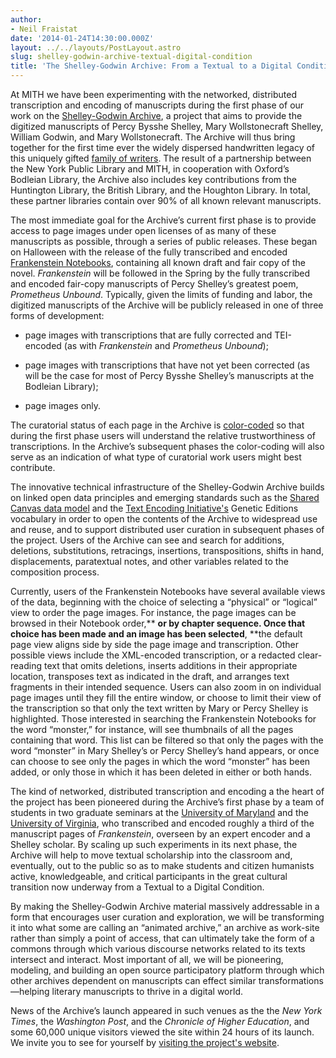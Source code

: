 ```yaml
---
author:
- Neil Fraistat
date: '2014-01-24T14:30:00.000Z'
layout: ../../layouts/PostLayout.astro
slug: shelley-godwin-archive-textual-digital-condition
title: 'The Shelley-Godwin Archive: From a Textual to a Digital Condition'
---
```


At MITH we have been experimenting with the networked, distributed transcription and encoding of manuscripts during the first phase of our work on the [Shelley-Godwin Archive](http://shelleygodwinarchive.org/), a project that aims to provide the digitized manuscripts of Percy Bysshe Shelley, Mary Wollstonecraft Shelley, William Godwin, and Mary Wollstonecraft. The Archive will thus bring together for the first time ever the widely dispersed handwritten legacy of this uniquely gifted [family of writers](http://shelleygodwinarchive.org/about#firstfamily). The result of a partnership between the New York Public Library and MITH, in cooperation with Oxford’s Bodleian Library, the Archive also includes key contributions from the Huntington Library, the British Library, and the Houghton Library. In total, these partner libraries contain over 90% of all known relevant manuscripts.

The most immediate goal for the Archive’s current first phase is to provide access to page images under open licenses of as many of these manuscripts as possible, through a series of public releases. These began on Halloween with the release of the fully transcribed and encoded [Frankenstein Notebooks](http://shelleygodwinarchive.org/contents/frankenstein), containing all known draft and fair copy of the novel. _Frankenstein_ will be followed in the Spring by the fully transcribed and encoded fair-copy manuscripts of Percy Shelley’s greatest poem, _Prometheus Unbound_. Typically, given the limits of funding and labor, the digitized manuscripts of the Archive will be publicly released in one of three forms of development:

- page images with transcriptions that are fully corrected and TEI-encoded (as with _Frankenstein_ and _Prometheus Unbound_);

* page images with transcriptions that have not yet been corrected (as will be the case for most of Percy Bysshe Shelley’s manuscripts at the Bodleian Library);

- page images only.

The curatorial status of each page in the Archive is [color-coded](http://shelleygodwinarchive.org/using-the-archive) so that during the first phase users will understand the relative trustworthiness of transcriptions. In the Archive’s subsequent phases the color-coding will also serve as an indication of what type of curatorial work users might best contribute.

The innovative technical infrastructure of the Shelley-Godwin Archive builds on linked open data principles and emerging standards such as the [Shared Canvas data model](http://shelleygodwinarchive.org/about#sharedcanvaslinkedopendata) and the [Text Encoding Initiative's](http://shelleygodwinarchive.org/about#textencodinginitiative) Genetic Editions vocabulary in order to open the contents of the Archive to widespread use and reuse, and to support distributed user curation in subsequent phases of the project. Users of the Archive can see and search for additions, deletions, substitutions, retracings, insertions, transpositions, shifts in hand, displacements, paratextual notes, and other variables related to the composition process.

Currently, users of the Frankenstein Notebooks have several available views of the data, beginning with the choice of selecting a “physical” or “logical” view to order the page images. For instance, the page images can be browsed in their Notebook order,\*\* **or by chapter sequence. Once that choice has been made and an image has been selected**, \*\*the default page view aligns side by side the page image and transcription. Other possible views include the XML-encoded transcription, or a redacted clear-reading text that omits deletions, inserts additions in their appropriate location, transposes text as indicated in the draft, and arranges text fragments in their intended sequence. Users can also zoom in on individual page images until they fill the entire window, or choose to limit their view of the transcription so that only the text written by Mary or Percy Shelley is highlighted. Those interested in searching the Frankenstein Notebooks for the word “monster,” for instance, will see thumbnails of all the pages containing that word. This list can be filtered so that only the pages with the word “monster” in Mary Shelley’s or Percy Shelley’s hand appears, or once can choose to see only the pages in which the word “monster” has been added, or only those in which it has been deleted in either or both hands.

The kind of networked, distributed transcription and encoding a the heart of the project has been pioneered during the Archive’s first phase by a team of students in two graduate seminars at the [University of Maryland](http://shelleygodwinarchive.org/about#encodingcontributors) and the [University of Virginia](http://shelleygodwinarchive.org/about#encodingcontributors), who transcribed and encoded roughly a third of the manuscript pages of _Frankenstein_, overseen by an expert encoder and a Shelley scholar. By scaling up such experiments in its next phase, the Archive will help to move textual scholarship into the classroom and, eventually, out to the public so as to make students and citizen humanists active, knowledgeable, and critical participants in the great cultural transition now underway from a Textual to a Digital Condition.

By making the Shelley-Godwin Archive material massively addressable in a form that encourages user curation and exploration, we will be transforming it into what some are calling an “animated archive,” an archive as work-site rather than simply a point of access, that can ultimately take the form of a commons through which various discourse networks related to its texts intersect and interact. Most important of all, we will be pioneering, modeling, and building an open source participatory platform through which other archives dependent on manuscripts can effect similar transformations—helping literary manuscripts to thrive in a digital world.

News of the Archive’s launch appeared in such venues as the the _New York Times_, the _Washington Post_, and the _Chronicle of Higher Education_, and some 60,000 unique visitors viewed the site within 24 hours of its launch. We invite you to see for yourself by [visiting the project's website](http://shelleygodwinarchive.org/).